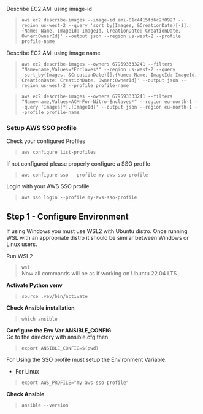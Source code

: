 
Describe EC2 AMI using image-id
> ```aws ec2 describe-images --image-id ami-01c4415fd6c2f0927 --region us-west-2 --query 'sort_by(Images, &CreationDate)[-1].{Name: Name, ImageId: ImageId, CreationDate: CreationDate, Owner:OwnerId}' --output json --region us-west-2 --profile profile-name```<br/>

Describe EC2 AMI using image name
> ```aws ec2 describe-images --owners 679593333241 --filters "Name=name,Values=*Enclaves*" --region us-west-2 --query 'sort_by(Images, &CreationDate)[].{Name: Name, ImageId: ImageId, CreationDate: CreationDate, Owner:OwnerId}' --output json --region us-west-2 --profile profile-name```<br/>

> ```aws ec2 describe-images --owners 679593333241 --filters "Name=name,Values=ACM-For-Nitro-Enclaves*" --region eu-north-1 --query 'Images[*].[ImageId]' --output json --region eu-north-1 --profile profile-name```<br/>

### Setup AWS SSO profile
Check your configured Profiles<br/>
> ```aws configure list-profiles```<br/>

If not configured please properly configure a SSO profile<br/>
> ```aws configure sso --profile my-aws-sso-profile```<br/>

Login with your AWS SSO profile<br/>
> ```aws sso login --profile my-aws-sso-profile```<br/>

## Step 1 - Configure Environment
If using Windows you must use WSL2 with Ubuntu distro. Once running WSL with an appropriate distro it should be similar between Windows or Linux users.<br/>

Run WSL2<br/>
> ```wsl```<br/>
Now all commands will be as if working on Ubuntu 22.04 LTS<br/>

**Activate Python venv**<br/>
> ```source .vev/bin/activate```<br/>

**Check Ansible installation**<br/>
> ```which ansible``` <br/>

**Configure the Env Var ANSIBLE_CONFIG**<br/>
Go to the directory with ansible.cfg then<br/>
> ```export ANSIBLE_CONFIG=$(pwd)```<br/>

For Using the SSO profile must setup the Environment Variable.<br/>
- For Linux<br/>
> ```export AWS_PROFILE="my-aws-sso-profile"```<br/>

**Check Ansible**<br/>
> ```ansible --version```<br/>